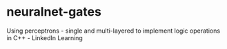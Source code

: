 # neuralnet-gates
Using perceptrons - single and multi-layered to implement logic operations in C++ - LinkedIn Learning
